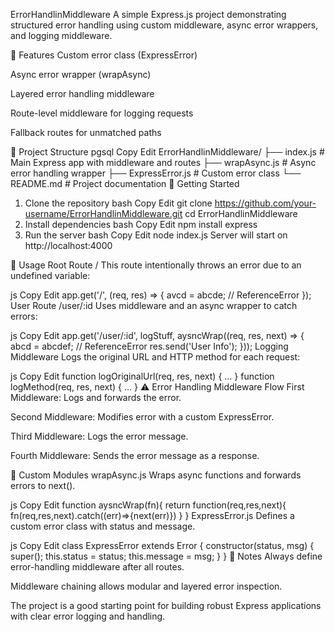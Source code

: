 ErrorHandlinMiddleware
A simple Express.js project demonstrating structured error handling using custom middleware, async error wrappers, and logging middleware.

🔧 Features
Custom error class (ExpressError)

Async error wrapper (wrapAsync)

Layered error handling middleware

Route-level middleware for logging requests

Fallback routes for unmatched paths

📁 Project Structure
pgsql
Copy
Edit
ErrorHandlinMiddleware/
├── index.js             # Main Express app with middleware and routes
├── wrapAsync.js         # Async error handling wrapper
├── ExpressError.js      # Custom error class
└── README.md            # Project documentation
🚀 Getting Started
1. Clone the repository
bash
Copy
Edit
git clone https://github.com/your-username/ErrorHandlinMiddleware.git
cd ErrorHandlinMiddleware
2. Install dependencies
bash
Copy
Edit
npm install express
3. Run the server
bash
Copy
Edit
node index.js
Server will start on http://localhost:4000

🧪 Usage
Root Route /
This route intentionally throws an error due to an undefined variable:

js
Copy
Edit
app.get('/', (req, res) => {
  avcd = abcde; // ReferenceError
});
User Route /user/:id
Uses middleware and an async wrapper to catch errors:

js
Copy
Edit
app.get('/user/:id', logStuff, aysncWrap((req, res, next) => {
  abcd = abcdef; // ReferenceError
  res.send('User Info');
}));
Logging Middleware
Logs the original URL and HTTP method for each request:

js
Copy
Edit
function logOriginalUrl(req, res, next) { ... }
function logMethod(req, res, next) { ... }
⚠️ Error Handling Middleware Flow
First Middleware: Logs and forwards the error.

Second Middleware: Modifies error with a custom ExpressError.

Third Middleware: Logs the error message.

Fourth Middleware: Sends the error message as a response.

🧠 Custom Modules
wrapAsync.js
Wraps async functions and forwards errors to next().

js
Copy
Edit
function aysncWrap(fn){
  return function(req,res,next){
    fn(req,res,next).catch((err)=>{next(err)})
  }
}
ExpressError.js
Defines a custom error class with status and message.

js
Copy
Edit
class ExpressError extends Error {
  constructor(status, msg) {
    super();
    this.status = status;
    this.message = msg;
  }
}
📌 Notes
Always define error-handling middleware after all routes.

Middleware chaining allows modular and layered error inspection.

The project is a good starting point for building robust Express applications with clear error logging and handling.

